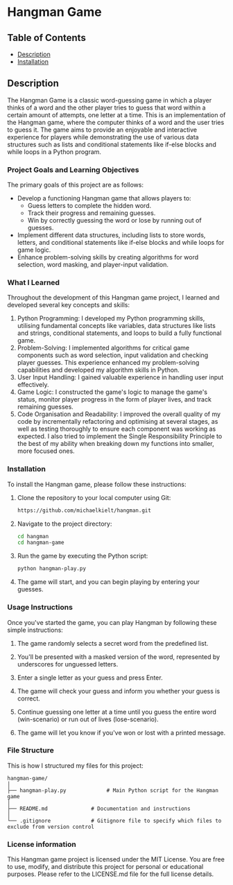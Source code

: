 # Hangman Game

## Table of Contents
- [Description](#description)
- [Installation](#installation)

## Description

The Hangman Game is a classic word-guessing game  in which a player thinks of a word and the other player tries to guess that word within a certain amount of attempts, one letter at a time. This is an implementation of the Hangman game, where the computer thinks of a word and the user tries to guess it. The game aims to provide an enjoyable and interactive experience for players while demonstrating the use of various data structures such as lists and conditional statements like if-else blocks and while loops in a Python program.

### Project Goals and Learning Objectives

The primary goals of this project are as follows:

- Develop a functioning Hangman game that allows players to:
  - Guess letters to complete the hidden word.
  - Track their progress and remaining guesses.
  - Win by correctly guessing the word or lose by running out of guesses.
- Implement different data structures, including lists to store words, letters, and conditional statements like if-else blocks and while loops for game logic.
- Enhance problem-solving skills by creating algorithms for word selection, word masking, and player-input validation.


### What I Learned

Throughout the development of this Hangman game project, I learned and developed several key concepts and skills:

1. Python Programming: I developed my Python programming skills, utilising fundamental concepts like variables, data structures like lists and strings, conditional statements, and loops to build a fully functional game.
2. Problem-Solving: I implemented algorithms for critical game components such as word selection, input validation and checking player guesses. This experience enhanced my problem-solving capabilities and developed my algorithm skills in Python.
3. User Input Handling: I gained valuable experience in handling user input effectively.
4. Game Logic: I constructed the game's logic to manage the game's status, monitor player progress in the form of player lives, and track remaining guesses.
5. Code Organisation and Readability: I improved the overall quality of my code by incrementally refactoring and optimising at several stages, as well as testing thoroughly to ensure each component was working as expected. I also tried to implement the Single Responsibility Principle to the best of my ability when breaking down my functions into smaller, more focused ones.

### Installation

To install the Hangman game, please follow these instructions: 

1. Clone the repository to your local computer using Git:

   ```bash
   https://github.com/michaelkielt/hangman.git
   ```

2. Navigate to the project directory:

   ```bash
   cd hangman
   cd hangman-game
   ```

3. Run the game by executing the Python script:

   ```bash
   python hangman-play.py
   ```

4. The game will start, and you can begin playing by entering your guesses.


### Usage Instructions

Once you've started the game, you can play Hangman by following these simple instructions:

1. The game randomly selects a secret word from the predefined list.

2. You'll be presented with a masked version of the word, represented by underscores for unguessed letters.

3. Enter a single letter as your guess and press Enter.

4. The game will check your guess and inform you whether your guess is correct.

5. Continue guessing one letter at a time until you guess the entire word (win-scenario) or run out of lives (lose-scenario).

6. The game will let you know if you've won or lost with a printed message.


### File Structure

This is how I structured my files for this project:

```
hangman-game/
│
├── hangman-play.py             # Main Python script for the Hangman game
│
├── README.md              # Documentation and instructions
│
└── .gitignore             # Gitignore file to specify which files to exclude from version control
```


### License information

This Hangman game project is licensed under the MIT License. You are free to use, modify, and distribute this project for personal or educational purposes. Please refer to the LICENSE.md file for the full license details.
